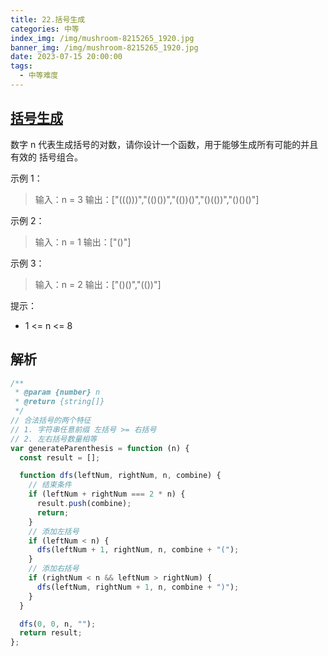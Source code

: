 ```yaml
---
title: 22.括号生成
categories: 中等
index_img: /img/mushroom-8215265_1920.jpg
banner_img: /img/mushroom-8215265_1920.jpg
date: 2023-07-15 20:00:00
tags:
  - 中等难度
---
```


## [括号生成](https://leetcode.cn/problems/generate-parentheses/)

数字 n 代表生成括号的对数，请你设计一个函数，用于能够生成所有可能的并且 有效的 括号组合。

<!-- more -->

示例 1：

> 输入：n = 3
> 输出：["((()))","(()())","(())()","()(())","()()()"]

示例 2：

> 输入：n = 1
> 输出：["()"]

示例 3：

> 输入：n = 2
> 输出：["()()","(())"]

提示：

- 1 <= n <= 8

## 解析

```javascript
/**
 * @param {number} n
 * @return {string[]}
 */
// 合法括号的两个特征
// 1. 字符串任意前缀 左括号 >= 右括号
// 2. 左右括号数量相等
var generateParenthesis = function (n) {
  const result = [];

  function dfs(leftNum, rightNum, n, combine) {
    // 结束条件
    if (leftNum + rightNum === 2 * n) {
      result.push(combine);
      return;
    }
    // 添加左括号
    if (leftNum < n) {
      dfs(leftNum + 1, rightNum, n, combine + "(");
    }
    // 添加右括号
    if (rightNum < n && leftNum > rightNum) {
      dfs(leftNum, rightNum + 1, n, combine + ")");
    }
  }

  dfs(0, 0, n, "");
  return result;
};
```
